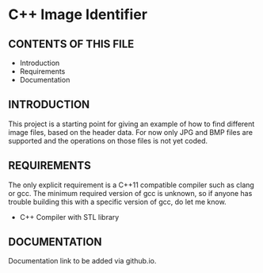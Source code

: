 # C++ Image Identifier


CONTENTS OF THIS FILE
---------------------
   
 * Introduction
 * Requirements
 * Documentation


INTRODUCTION
------------

This project is a starting point for giving an example of how to find different
image files, based on the header data.
For now only JPG and BMP files are supported and the operations on those files
is not yet coded.

REQUIREMENTS
------------

The only explicit requirement is a C++11 compatible compiler such as clang or gcc. The minimum required version of gcc is unknown, so if anyone has trouble building this with a specific version of gcc, do let me know.

* C++ Compiler with STL library

DOCUMENTATION
-------------

Documentation link to be added via github.io.
